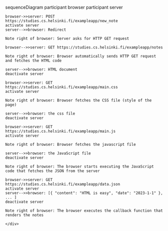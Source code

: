 <div class="mermaid">

sequenceDiagram
    participant browser
    participant server
    
    browser->>server: POST https://studies.cs.helsinki.fi/exampleapp/new_note
    activate server
    server-->>browser: Redirect

    Note right of browser: Server asks for HTTP GET request

    browser-->>server: GET https://studies.cs.helsinki.fi/exampleapp/notes

    Note right of browser: Browser automatically sends HTTP GET request and fetches the HTML code

    server-->>browser: HTML document
    deactivate server
    
    browser->>server: GET https://studies.cs.helsinki.fi/exampleapp/main.css
    activate server

    Note right of browser: Browser fetches the CSS file (style of the page)

    server-->>browser: the css file
    deactivate server
    
    browser->>server: GET https://studies.cs.helsinki.fi/exampleapp/main.js
    activate server

    Note right of browser: Browser fetches the javascript file

    server-->>browser: the JavaScript file
    deactivate server
    
    Note right of browser: The browser starts executing the JavaScript code that fetches the JSON from the server
    
    browser->>server: GET https://studies.cs.helsinki.fi/exampleapp/data.json
    activate server
    server-->>browser: [{ "content": "HTML is easy", "date": "2023-1-1" }, ... ]
    deactivate server    

    Note right of browser: The browser executes the callback function that renders the notes 

    </div>